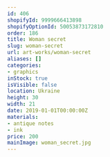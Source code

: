 ```yaml
---
id: 406
shopifyId: 9999666413898
shopifyOptionId: 50053873172810
order: 186
title: Woman secret
slug: woman-secret
url: art-works/woman-secret
aliases: []
categories:
- graphics
inStock: true
isVisible: false
location: Ukraine
height: 30
width: 21
date: 2019-01-01T00:00:00Z
materials:
- antique notes
- ink
price: 200
mainImage: woman_secret.jpg
---
```

